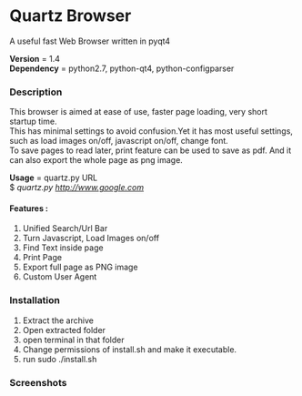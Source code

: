 # Quartz Browser
A useful fast Web Browser written in pyqt4

**Version** = 1.4  
**Dependency** = python2.7, python-qt4, python-configparser  

### Description
This browser is aimed at ease of use, faster page loading, very short startup time.  
This has minimal settings to avoid confusion.Yet it has most useful settings, such as load images on/off, javascript on/off, change font.  
To save pages to read later, print feature can be used to save as pdf. And it can also export the whole page as png image.  


**Usage** = quartz.py URL  
 $ *quartz.py http://www.google.com*  
#### Features :  
 1. Unified Search/Url Bar  
 2. Turn Javascript, Load Images on/off  
 3. Find Text inside page  
 4. Print Page  
 5. Export full page as PNG image  
 6. Custom User Agent  

### Installation
 1. Extract the archive  
 2. Open extracted folder  
 3. open terminal in that folder  
 4. Change permissions of install.sh and make it executable.
 5. run sudo ./install.sh
### Screenshots

